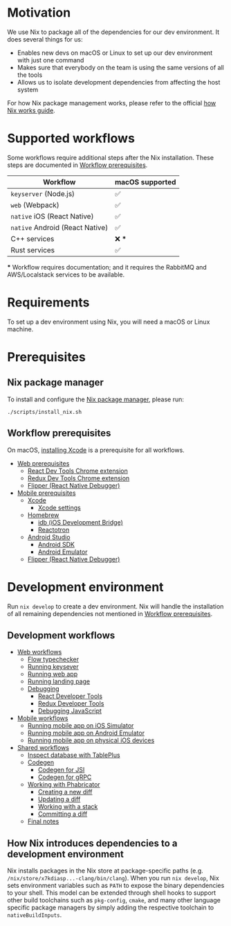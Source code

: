 # Motivation

We use Nix to package all of the dependencies for our dev environment. It does several things for us:

- Enables new devs on macOS or Linux to set up our dev environment with just one command
- Makes sure that everybody on the team is using the same versions of all the tools
- Allows us to isolate development dependencies from affecting the host system

For how Nix package management works, please refer to the official [how Nix works guide](https://nixos.org/guides/how-nix-works.html).

# Supported workflows

Some workflows require additional steps after the Nix installation. These steps are documented in [Workflow prerequisites](#workflow-prerequisites).

| Workflow                        | macOS supported |
| ------------------------------- | --------------- |
| `keyserver` (Node.js)           | ✅              |
| `web` (Webpack)                 | ✅              |
| `native` iOS (React Native)     | ✅              |
| `native` Android (React Native) | ✅              |
| C++ services                    | ❌ **\***       |
| Rust services                   | ✅              |

**\*** Workflow requires documentation; and it requires the RabbitMQ and AWS/Localstack services to be available.

# Requirements

To set up a dev environment using Nix, you will need a macOS or Linux machine.

# Prerequisites

## Nix package manager

To install and configure the [Nix package manager](https://nixos.org), please run:

```
./scripts/install_nix.sh
```

## Workflow prerequisites

On macOS, [installing Xcode](./nix_mobile_setup.md#xcode) is a prerequisite for all workflows.

- [Web prerequisites](./nix_web_setup.md#nix-web-requisities)
  - [React Dev Tools Chrome extension](./nix_web_setup.md#react-dev-tools-chrome-extension)
  - [Redux Dev Tools Chrome extension](./nix_web_setup.md#redux-dev-tools-chrome-extension)
  - [Flipper (React Native Debugger)](./nix_mobile_setup.md#flipper)
- [Mobile prerequisites](./nix_mobile_setup.md#nix-mobile-prerequisites)
  - [Xcode](./nix_mobile_setup.md#xcode)
    - [Xcode settings](./nix_mobile_setup.md#xcode-settings)
  - [Homebrew](./nix_mobile_setup.md#homebrew)
    - [idb (iOS Development Bridge)](./nix_mobile_setup.md#idb)
    - [Reactotron](./nix_mobile_setup.md#reactotron)
  - [Android Studio](./nix_mobile_setup.md#android-studio)
    - [Android SDK](./nix_mobile_setup.md#android-sdk)
    - [Android Emulator](./nix_mobile_setup.md#android-emulator)
  - [Flipper (React Native Debugger)](./nix_mobile_setup.md#flipper)

# Development environment

Run `nix develop` to create a dev environment. Nix will handle the installation of all remaining dependencies not mentioned in [Workflow prerequisites](#workflow-prerequisites).

## Development workflows

- [Web workflows](./nix_web_workflows.md#development)
  - [Flow typechecker](./nix_web_workflows.md#flow-typechecker)
  - [Running keysever](./nix_web_workflows.md#running-keyserver)
  - [Running web app](./nix_web_workflows.md#running-web-app)
  - [Running landing page](./nix_web_workflows.md#running-landing-page)
  - [Debugging](./nix_web_workflows.md#debugging)
    - [React Developer Tools](./nix_web_workflows.md#react-developer-tools)
    - [Redux Developer Tools](./nix_web_workflows.md#redux-developer-tools)
    - [Debugging JavaScript](./nix_web_workflows.md#debugging-javascript)
- [Mobile workflows](./nix_mobile_workflows.md#mobile-workflows)
  - [Running mobile app on iOS Simulator](./nix_mobile_workflows.md#running-mobile-app-on-ios-simulator)
  - [Running mobile app on Android Emulator](./nix_mobile_workflows.md#running-mobile-app-on-android-emulator)
  - [Running mobile app on physical iOS devices](./nix_mobile_workflows.md#running-mobile-app-on-physical-ios-devices)
- [Shared workflows](./nix_shared_workflows.md#shared-workflows)
  - [Inspect database with TablePlus](./nix_shared_workflows.md#inspect-database-with-tableplus)
  - [Codegen](./nix_shared_workflows.md#codegen)
    - [Codegen for JSI](./nix_shared_workflows.md#codegen-for-jsi)
    - [Codegen for gRPC](./nix_shared_workflows.md#codegen-for-grpc)
  - [Working with Phabricator](./nix_shared_workflows.md#working-with-phabricator)
    - [Creating a new diff](./nix_shared_workflows.md#creating-a-new-diff)
    - [Updating a diff](./nix_shared_workflows.md#updating-a-diff)
    - [Working with a stack](./nix_shared_workflows.md#working-with-a-stack)
    - [Committing a diff](./nix_shared_workflows.md#committing-a-diff)
  - [Final notes](./nix_shared_workflows.md#final-notes)

## How Nix introduces dependencies to a development environment

Nix installs packages in the Nix store at package-specific paths (e.g. `/nix/store/x7kdiasp...-clang/bin/clang`). When you run `nix develop`, Nix sets environment variables such as `PATH` to expose the binary dependencies to your shell. This model can be extended through shell hooks to support other build toolchains such as `pkg-config`, `cmake`, and many other language specific package managers by simply adding the respective toolchain to `nativeBuildInputs`.
